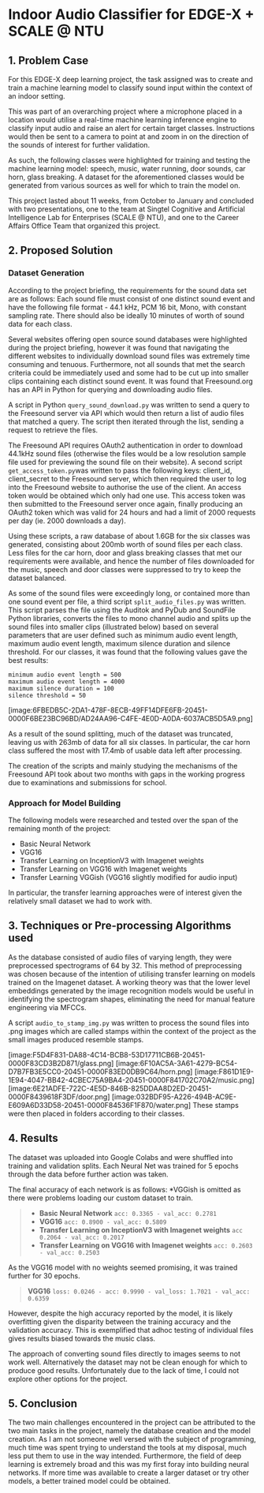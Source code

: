 # Indoor Audio Classifier for EDGE-X + SCALE @ NTU
## 1. Problem Case
For this EDGE-X deep learning project, the task assigned was to create and train a machine learning model to classify sound input within the context of an indoor setting.

This was part of an overarching project where a microphone placed in a location would utilise a real-time machine learning inference engine to classify input audio and raise an alert for certain target classes. Instructions would then be sent to a camera to point at and zoom in on the direction of the sounds of interest for further validation. 

As such, the following classes were highlighted for training and testing the machine learning model: speech, music, water running, door sounds, car horn, glass breaking. A dataset for the aforementioned classes would be generated from various sources as well for which to train the model on.

This project lasted about 11 weeks, from October to January and concluded with two presentations, one to the team at Singtel Cognitive and Artificial Intelligence Lab for Enterprises (SCALE @ NTU), and one to the Career Affairs Office Team that organized this project.

## 2. Proposed Solution
### Dataset Generation
According to the project briefing, the requirements for the sound data set are as follows:
Each sound file must consist of one distinct sound event and have the following file format - 44.1 kHz, PCM 16 bit, Mono, with constant sampling rate. There should also be ideally 10 minutes of worth of sound data for each class.

Several websites offering open source sound databases were highlighted during the project briefing, however it was found that navigating the different websites to individually download sound files was extremely time consuming and tenuous. Furthermore, not all sounds that met the search criteria could be immediately used and some had to be cut up into smaller clips containing each distinct sound event. It was found that Freesound.org has an API in Python for querying and downloading audio files.

A script in Python `query_sound_download.py` was written to send a query to the Freesound server via API which would then return a list of audio files that matched a query. The script then iterated through the list, sending a request to retrieve the files. 

The Freesound API requires OAuth2 authentication in order to download 44.1kHz sound files (otherwise the files would be a low resolution sample file used for previewing the sound file on their website). A second script `get_access_token.py`was written to pass the following keys: client_id, client_secret  to the Freesound server, which then required the user to log into the Freesound website to authorise the use of the client. An access token would be obtained which only had one use. This access token was then submitted to the Freesound server once again, finally producing an OAuth2 token which was valid for 24 hours and had a limit of 2000 requests per day (ie. 2000 downloads a day).

Using these scripts, a raw database of about 1.6GB for the six classes was generated, consisting about 200mb worth of sound files per each class. Less files for the car horn, door and glass breaking classes that met our requirements were available, and hence the number of files downloaded for the music, speech and door classes were suppressed to try to keep the dataset balanced. 

As some of the sound files were exceedingly long, or contained more than one sound event per file, a third script `split_audio_files.py` was written. This script parses the file using the Auditok and PyDub and SoundFile Python libraries, converts the files to mono channel audio and splits up the sound files into smaller clips (illustrated below) based on several parameters that are user defined such as minimum audio event length, maximum audio event length, maximum silence duration and silence threshold. For our classes, it was found that the following values gave the best results:

```
minimum audio event length = 500
maximum audio event length = 4000
maximum silence duration = 100
silence threshold = 50
```

[image:6FBEDB5C-2DA1-478F-8ECB-49FF14DFE6FB-20451-0000F6BE23BC96BD/AD24AA96-C4FE-4E0D-A0DA-6037ACB5D5A9.png]

As a result of the sound splitting, much of the dataset was truncated, leaving us with 263mb of data for all six classes. In particular, the car horn class suffered the most with 17.4mb of usable data left after processing.

The creation of the scripts and mainly studying the mechanisms of the Freesound API took about two months with gaps in the working progress due to examinations and submissions for school.

### Approach for Model Building
The following models were researched and tested over the span of the remaining month of the project:
* Basic Neural Network 
* VGG16
* Transfer Learning on InceptionV3 with Imagenet weights
* Transfer Learning on VGG16 with Imagenet weights
* Transfer Learning VGGish (VGG16 slightly modified for audio input)

In particular, the transfer learning approaches were of interest given the relatively small dataset we had to work with.

## 3. Techniques or Pre-processing Algorithms used
As the database consisted of audio files of varying length, they were preprocessed spectrograms of 64 by 32. This method of preprocessing was chosen because of the intention of utilising transfer learning on models trained on the Imagenet dataset.  A working theory was that the lower level embeddings generated by the image recognition models would be useful in identifying the spectrogram shapes, eliminating the need for manual feature engineering via MFCCs. 

A script `audio_to_stamp_img.py` was written to process the sound files into .png images which are called stamps within the context of the project  as the small images produced resemble stamps.

[image:F5D4F831-DA88-4C14-BCB8-53D17711CB6B-20451-0000F83CD3B2D871/glass.png] [image:6F10AC5A-3A61-4279-BC54-D7B7FB3E5CC0-20451-0000F83ED0DB9C64/horn.png] [image:F861D1E9-1E94-4047-BB42-4CBEC75A9BA4-20451-0000F841702C70A2/music.png] [image:6E21ADFE-722C-4E5D-846B-825DDAA8D2ED-20451-0000F8439618F3DF/door.png] [image:032BDF95-A226-494B-AC9E-E609A6D33D58-20451-0000F84536F1F870/water.png] 
These stamps were then placed in folders according to their classes.

## 4. Results
The dataset was uploaded into Google Colabs and were shuffled into training and validation splits. Each Neural Net was trained for 5 epochs through the data before further action was taken.

The final accuracy of each network is as follows:
*VGGish is omitted as there were problems loading our custom dataset to train.

> * **Basic Neural Network** `acc: 0.3365 - val_acc: 0.2781`
> * **VGG16** `acc: 0.8900 - val_acc: 0.5809`
> * **Transfer Learning on InceptionV3 with Imagenet weights** `acc 0.2064 - val_acc: 0.2017`
> * **Transfer Learning on VGG16 with Imagenet weights** `acc: 0.2603 - val_acc: 0.2503`

As the VGG16 model with no weights seemed promising, it was trained further for 30 epochs.

> **VGG16** `loss: 0.0246 - acc: 0.9990 - val_loss: 1.7021 - val_acc: 0.6359`

However, despite the high accuracy reported by the model, it is likely overfitting given the disparity between the training accuracy and the validation accuracy. This is exemplified that adhoc testing of individual files gives results biased towards the music class.

The approach of converting sound files directly to images seems to not work well. Alternatively the dataset may not be clean enough for which to produce good results. Unfortunately due to the lack of time, I could not explore other options for the project.

## 5. Conclusion
The two main challenges encountered in the project can be attributed to the two main tasks in the project, namely the database creation and the model creation. As I am not someone well versed with the subject of programming, much time was spent trying to understand the tools at my disposal, much less put them to use in the way intended. Furthermore, the field of deep learning is extremely broad and this was my first foray into building neural networks. If more time was available to create a larger dataset or try other models, a better trained model could be obtained.
